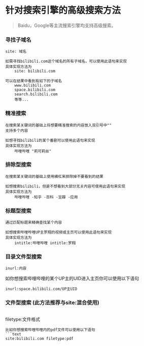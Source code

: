 # 针对搜索引擎的高级搜索方法

> Baidu，Google等主流搜索引擎均支持高级搜索。

### 寻找子域名
```text
site: 域名

如需寻找bilibili.com这个域名的所有子域名，可以使用此语句来实现
具体实现方法为
    site: bilibili.com

可以在结果中看到有如下的子域名
    www.bilibili.com
    space.bilibili.com
    search.bilibili.com
    等等...
```

### 精准搜索
```text
在搜索某关键词的基础上将想要精准搜索的内容放入双引号中""
支持多个内容

如想寻找bilibili的某个番剧可以使用此语句来实现
具体实现方法为
    哔哩哔哩 "莉可莉丝"
```

### 排除型搜索
```text
在搜索某关键词的基础上使用横杠来排除掉不要看到的结果

如想搜索bilibili，但是不想看到大部分无关内容可使用此语句来实现
具体实现方法为
    哔哩哔哩 -知乎 -百科 -豆瓣 -应用
```

### 标题型搜索
```text
通过匹配标题来精确查找某个内容

如想搜索哔哩哔哩UP主罗翔的视频或主页可以使用此语句来实现
具体实现方法为
    intitle:哔哩哔哩 intitle:罗翔
```

### 目录文件型搜索
```text
inurl:内容
```
如你想搜索哔哩哔哩的某个UP主的UID进入主页你可以使用以下语句
```text
inurl:space.bilibili.com/UP主UID
```

### 文件型搜索 (此方法推荐与site:混合使用)
>```java
filetype:文件格式
```
比如你想搜索哔哩哔哩内的pdf文件可以使用以下语句
```text
site:bilibili.com filetype:pdf
```
